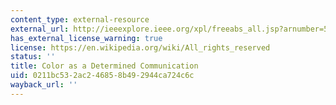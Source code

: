 ```yaml
---
content_type: external-resource
external_url: http://ieeexplore.ieee.org/xpl/freeabs_all.jsp?arnumber=5387199
has_external_license_warning: true
license: https://en.wikipedia.org/wiki/All_rights_reserved
status: ''
title: Color as a Determined Communication
uid: 0211bc53-2ac2-4685-8b49-2944ca724c6c
wayback_url: ''
---
```

